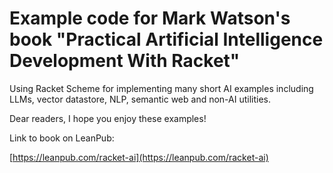 # Example code for Mark Watson's book "Practical Artificial Intelligence Development With Racket"

Using Racket Scheme for implementing many short AI examples including LLMs, vector datastore, NLP, semantic web and non-AI utilities.

Dear readers, I hope you enjoy these examples!

Link to book on LeanPub:

[https://leanpub.com/racket-ai](https://leanpub.com/racket-ai)
